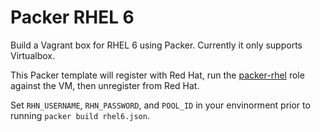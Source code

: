 # Packer RHEL 6 #

Build a Vagrant box for RHEL 6 using Packer. Currently it only supports Virtualbox.

This Packer template will register with Red Hat, run the [packer-rhel](https://github.com/samdoran/ansible-role-packer-rhel) role against the VM, then unregister from Red Hat.

Set `RHN_USERNAME`, `RHN_PASSWORD`, and `POOL_ID` in your envinorment prior to running `packer build rhel6.json`.
